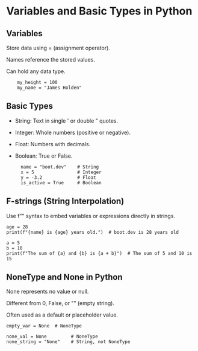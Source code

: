 # Variables and Basic Types in Python

## Variables
Store data using = (assignment operator).

Names reference the stored values.

Can hold any data type.


        my_height = 100
        my_name = "James Holden"

## Basic Types

- String: Text in single ' or double " quotes.
- Integer: Whole numbers (positive or negative).
- Float: Numbers with decimals.
- Boolean: True or False.

        name = "boot.dev"    # String
        x = 5                # Integer
        y = -3.2             # Float
        is_active = True     # Boolean
  
## F-strings (String Interpolation)

Use f"" syntax to embed variables or expressions directly in strings.

    age = 28
    print(f"{name} is {age} years old.")  # boot.dev is 28 years old

    a = 5
    b = 10
    print(f"The sum of {a} and {b} is {a + b}")  # The sum of 5 and 10 is 15

## NoneType and None in Python

None represents no value or null.

Different from 0, False, or "" (empty string).

Often used as a default or placeholder value.

    empty_var = None  # NoneType

    none_val = None         # NoneType
    none_string = "None"    # String, not NoneType
